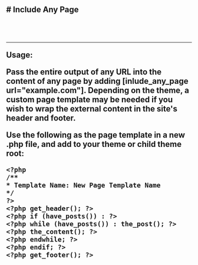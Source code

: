 <h2># Include Any Page<h2><br>
<hr>
  <p><strong>Usage:</strong></p>
 <p>Pass the entire output of any URL into the content of any page by adding [inlude_any_page url="example.com"]. Depending on the theme, a custom page template may be needed if you wish to wrap the external content in the site's header and footer. </p>
  
  Use the following as the page template in a new .php file, and add to your theme or child theme root: 
 ``` 
 <?php
/**
 * Template Name: New Page Template Name
 */
 ?>
<?php get_header(); ?>
<?php if (have_posts()) : ?>
<?php while (have_posts()) : the_post(); ?>
<?php the_content(); ?>
<?php endwhile; ?>
<?php endif; ?>
<?php get_footer(); ?>
  ```
